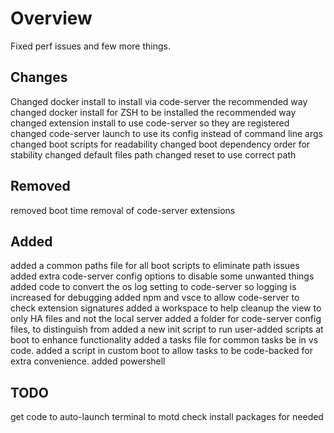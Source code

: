 # Overview

Fixed perf issues and few more things.

## Changes

Changed docker install to install via code-server the recommended way
changed docker install for ZSH to be installed the recommended way
changed extension install to use code-server so they are registered
changed code-server launch to use its config instead of command line args
changed boot scripts for readability
changed boot dependency order for stability
changed default files path
changed reset to use correct path

## Removed

removed boot time removal of code-server extensions

## Added

added a common paths file for all boot scripts to eliminate path issues
added extra code-server config options to disable some unwanted things
added code to convert the os log setting to code-server so logging is increased for debugging
added npm and vsce to allow code-server to check extension signatures
added a workspace to help cleanup the view to only HA files and not the local server
added a folder for code-server config files, to distinguish from
added a new init script to run user-added scripts at boot to enhance functionality
added a tasks file for common tasks be in vs code.
added a script in custom boot to allow tasks to be code-backed for extra convenience.
added powershell

## TODO

get code to auto-launch terminal to motd
check install packages for needed

